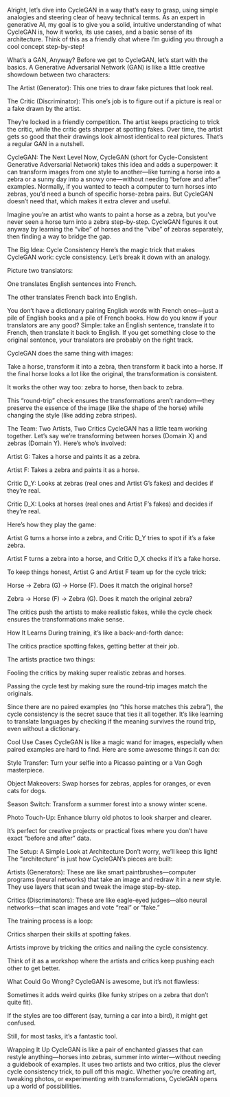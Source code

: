 Alright, let’s dive into CycleGAN in a way that’s easy to grasp, using simple analogies and steering clear of heavy technical terms. As an expert in generative AI, my goal is to give you a solid, intuitive understanding of what CycleGAN is, how it works, its use cases, and a basic sense of its architecture. Think of this as a friendly chat where I’m guiding you through a cool concept step-by-step!

What’s a GAN, Anyway?
Before we get to CycleGAN, let’s start with the basics. A Generative Adversarial Network (GAN) is like a little creative showdown between two characters:

The Artist (Generator): This one tries to draw fake pictures that look real.

The Critic (Discriminator): This one’s job is to figure out if a picture is real or a fake drawn by the artist.

They’re locked in a friendly competition. The artist keeps practicing to trick the critic, while the critic gets sharper at spotting fakes. Over time, the artist gets so good that their drawings look almost identical to real pictures. That’s a regular GAN in a nutshell.

CycleGAN: The Next Level
Now, CycleGAN (short for Cycle-Consistent Generative Adversarial Network) takes this idea and adds a superpower: it can transform images from one style to another—like turning a horse into a zebra or a sunny day into a snowy one—without needing “before and after” examples. Normally, if you wanted to teach a computer to turn horses into zebras, you’d need a bunch of specific horse-zebra pairs. But CycleGAN doesn’t need that, which makes it extra clever and useful.

Imagine you’re an artist who wants to paint a horse as a zebra, but you’ve never seen a horse turn into a zebra step-by-step. CycleGAN figures it out anyway by learning the “vibe” of horses and the “vibe” of zebras separately, then finding a way to bridge the gap.

The Big Idea: Cycle Consistency
Here’s the magic trick that makes CycleGAN work: cycle consistency. Let’s break it down with an analogy.

Picture two translators:

One translates English sentences into French.

The other translates French back into English.

You don’t have a dictionary pairing English words with French ones—just a pile of English books and a pile of French books. How do you know if your translators are any good? Simple: take an English sentence, translate it to French, then translate it back to English. If you get something close to the original sentence, your translators are probably on the right track.

CycleGAN does the same thing with images:

Take a horse, transform it into a zebra, then transform it back into a horse. If the final horse looks a lot like the original, the transformation is consistent.

It works the other way too: zebra to horse, then back to zebra.

This “round-trip” check ensures the transformations aren’t random—they preserve the essence of the image (like the shape of the horse) while changing the style (like adding zebra stripes).

The Team: Two Artists, Two Critics
CycleGAN has a little team working together. Let’s say we’re transforming between horses (Domain X) and zebras (Domain Y). Here’s who’s involved:

Artist G: Takes a horse and paints it as a zebra.

Artist F: Takes a zebra and paints it as a horse.

Critic D_Y: Looks at zebras (real ones and Artist G’s fakes) and decides if they’re real.

Critic D_X: Looks at horses (real ones and Artist F’s fakes) and decides if they’re real.

Here’s how they play the game:

Artist G turns a horse into a zebra, and Critic D_Y tries to spot if it’s a fake zebra.

Artist F turns a zebra into a horse, and Critic D_X checks if it’s a fake horse.

To keep things honest, Artist G and Artist F team up for the cycle trick:

Horse → Zebra (G) → Horse (F). Does it match the original horse?

Zebra → Horse (F) → Zebra (G). Does it match the original zebra?

The critics push the artists to make realistic fakes, while the cycle check ensures the transformations make sense.

How It Learns
During training, it’s like a back-and-forth dance:

The critics practice spotting fakes, getting better at their job.

The artists practice two things:

Fooling the critics by making super realistic zebras and horses.

Passing the cycle test by making sure the round-trip images match the originals.

Since there are no paired examples (no “this horse matches this zebra”), the cycle consistency is the secret sauce that ties it all together. It’s like learning to translate languages by checking if the meaning survives the round trip, even without a dictionary.

Cool Use Cases
CycleGAN is like a magic wand for images, especially when paired examples are hard to find. Here are some awesome things it can do:

Style Transfer: Turn your selfie into a Picasso painting or a Van Gogh masterpiece.

Object Makeovers: Swap horses for zebras, apples for oranges, or even cats for dogs.

Season Switch: Transform a summer forest into a snowy winter scene.

Photo Touch-Up: Enhance blurry old photos to look sharper and clearer.

It’s perfect for creative projects or practical fixes where you don’t have exact “before and after” data.

The Setup: A Simple Look at Architecture
Don’t worry, we’ll keep this light! The “architecture” is just how CycleGAN’s pieces are built:

Artists (Generators): These are like smart paintbrushes—computer programs (neural networks) that take an image and redraw it in a new style. They use layers that scan and tweak the image step-by-step.

Critics (Discriminators): These are like eagle-eyed judges—also neural networks—that scan images and vote “real” or “fake.”

The training process is a loop:

Critics sharpen their skills at spotting fakes.

Artists improve by tricking the critics and nailing the cycle consistency.

Think of it as a workshop where the artists and critics keep pushing each other to get better.

What Could Go Wrong?
CycleGAN is awesome, but it’s not flawless:

Sometimes it adds weird quirks (like funky stripes on a zebra that don’t quite fit).

If the styles are too different (say, turning a car into a bird), it might get confused.

Still, for most tasks, it’s a fantastic tool.

Wrapping It Up
CycleGAN is like a pair of enchanted glasses that can restyle anything—horses into zebras, summer into winter—without needing a guidebook of examples. It uses two artists and two critics, plus the clever cycle consistency trick, to pull off this magic. Whether you’re creating art, tweaking photos, or experimenting with transformations, CycleGAN opens up a world of possibilities.
